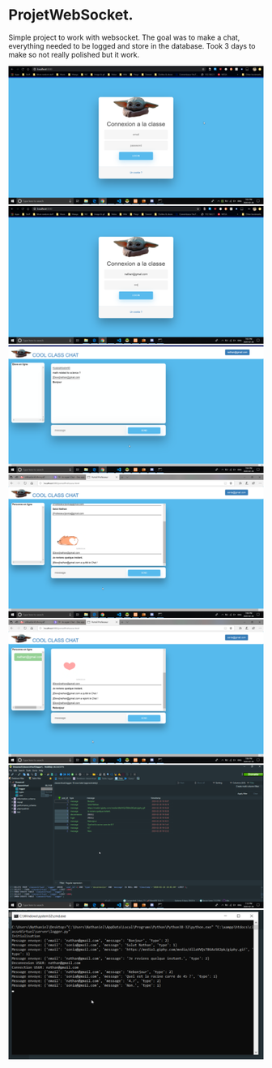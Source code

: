 # ProjetWebSocket.
Simple project to work with websocket. The goal was to make a chat, everything needed to be logged and store in the database.
Took 3 days to make so not really polished but it work.


![alt text](https://github.com/Nlarou/ProjetWebSocket/blob/main/login1.png?raw=true)
![alt text](https://github.com/Nlarou/ProjetWebSocket/blob/main/login2.png?raw=true)
![alt text](https://github.com/Nlarou/ProjetWebSocket/blob/main/main.png?raw=true)
![alt text](https://github.com/Nlarou/ProjetWebSocket/blob/main/logout.png?raw=true)
![alt text](https://github.com/Nlarou/ProjetWebSocket/blob/main/relogin.png?raw=true)
![alt text](https://github.com/Nlarou/ProjetWebSocket/blob/main/database.png?raw=true)
![alt text](https://github.com/Nlarou/ProjetWebSocket/blob/main/logs.png?raw=true)
